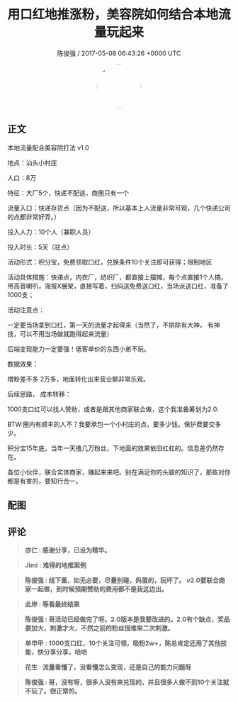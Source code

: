 <h1 align="center">用口红地推涨粉，美容院如何结合本地流量玩起来</h1>
<p align="center">
    <a>陈俊强 / 2017-05-08 06:43:26 &#43;0000 UTC</a>
</p>

<div align="center">
    <img src="https://images.zsxq.com/FmZytD6Ubz56EUy1aIdFL9BC7Qs3?e=1590940799&amp;token=kIxbL07-8jAj8w1n4s9zv64FuZZNEATmlU_Vm6zD:uoZfe_ZWG12X-r2iYnDkFZEdRJ4=" width="100" height="100" style="border:1px solid;border-radius:50%; color:#ffffff"/>
</div>

## 正文

<div>
本地流量配合美容院打法 v1.0

地点：汕头小村庄

人口：8万

特征：大厂5个，快递不配送，商圈只有一个

流量入口：快递存货点（因为不配送，所以基本上人流量非常可观，几个快递公司的点都非常好弄。）

投入人力：10个人（兼职人员）

投入时长：5天（驻点）

活动形式：积分宝，免费领取口红，兑换条件10个关注即可获得；限制地区

活动具体措施：快递点，内衣厂，纺织厂，都直接上摆摊，每个点直接1个人搞，带高音喇叭，海报X展架，直接写着，扫码送免费送口红，当场派送口红，准备了1000支；

活动注意点：

一定要当场拿到口红，第一天的流量才起得来（当然了，不排除有大神， 有神技，可以不用当场做就跑得起来流量）

后端变现能力一定要强！低客单价的东西小弟不玩。

数据效果：

增粉差不多 2万多，地面转化出来营业额非常乐观。

后续思路，
成本转移：

1000支口红可以找人赞助，或者是跟其他商家联合做，这个我准备筹划为2.0.

BTW:圈内有顺丰的人不？我要承包一个小村庄的点，要多少钱。保护费要交多少。

积分宝15年底，当年一天撸几万粉丝，下地面的效果依旧杠杠的。信息差仍然存在。

各位小伙伴，联合实体商家，赚起来来吧。别在满足你的头脑的知识了，那些对你都是有害的，要知行合一。
</div>

## 配图
<div class="image" align="center">

</div>

## 评论

<div align="left">
<div>

<blockquote >
<span> <strong>亦仁 : 感谢分享，已设为精华。 </strong></span>
</blockquote>

<blockquote >
<span> <strong>Jimi : 难得的地推案例 </strong></span>
</blockquote>

<blockquote >
<span> <strong>陈俊强 : 线下重，如无必要，尽量别碰，妈蛋的，玩坏了。
v2.0要联合商家一起做，到时候预期赞助的费用都不是我这边出。 </strong></span>
</blockquote>

<blockquote >
<span> <strong>此岸 : 等看最终结果 </strong></span>
</blockquote>

<blockquote >
<span> <strong>陈俊强 : 哥活动已经做完了呀。2.0版本是我要改进的。2.0有个缺点，奖品要加大，刺激才大，不然之前的粉丝很难来二次刺激。 </strong></span>
</blockquote>

<blockquote >
<span> <strong>单申甲 : 1000支口红，10个关注可领，吸粉2w&#43;，陈总肯定还用了其他技能，快分享分享，哈哈 </strong></span>
</blockquote>

<blockquote >
<span> <strong>花生 : 流量看懂了，没看懂怎么变现，还是自己的能力问题呀 </strong></span>
</blockquote>

<blockquote >
<span> <strong>陈俊强 : 哥，没有呀，很多人没有来兑现的，并且很多人做不到10个关注就不玩了。很正常的。 </strong></span>
</blockquote>

</div>
</div>